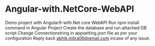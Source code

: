# Angular-with.NetCore-WebAPI
Demo project with Angular9-with.Net core WebAPI
Run npm install command in Angular Project
Create the database and run attached DB script
Change Connectionstring in appsetting.json file as per your configuration
Reply back abhik.mitra06@gmail.com incase of any issue.
